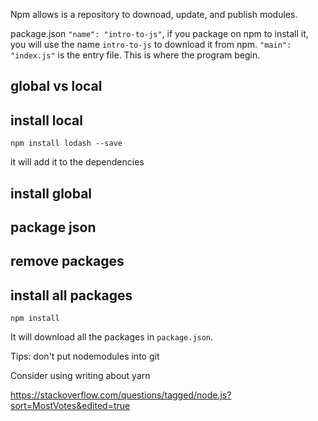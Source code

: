 Npm allows is a repository to downoad, update, and publish modules.

package.json
`"name": "intro-to-js"`, if you package on npm to install it, you will use the name `intro-to-js` to download it from npm.
`"main": "index.js"` is the entry file. This is where the program begin.

## global vs local
## install local
```
npm install lodash --save
``` 
it will add it to the dependencies
## install global
## package json
## remove packages
## install all packages
```
npm install
```
It will download all the packages in `package.json`.

Tips: don't put nodemodules  into git


Consider using writing about yarn

https://stackoverflow.com/questions/tagged/node.js?sort=MostVotes&edited=true
